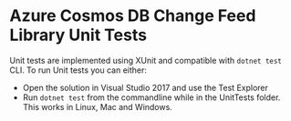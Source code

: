 # Azure Cosmos DB Change Feed Library Unit Tests

Unit tests are implemented using XUnit and compatible with `dotnet test` CLI. To run Unit tests you can either:

* Open the solution in Visual Studio 2017 and use the Test Explorer
* Run `dotnet test` from the commandline while in the UnitTests folder. This works in Linux, Mac and Windows.
